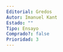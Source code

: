 ```yaml
---
Editorial: Gredos
Autor: Imanuel Kant
Estado: ""
Tipo: Ensayo
Comprado?: false
Prioridad: 3
---
```

